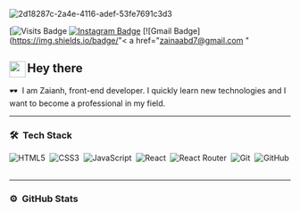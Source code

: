 ![2d18287c-2a4e-4116-adef-53fe7691c3d3](https://user-images.githubusercontent.com/88329634/230681442-c0b96f48-39af-43cf-bf7b-0ae756c20b7e.jpg)

[![Visits Badge](https://github.com/zainah7)
[![Instagram Badge](https://img.shields.io/badge/Instagram-Profile-da4763?style=flat&logo=instagram&logoColor=white)](https://www.instagram.com/_zozo7_/)
[![Gmail Badge](https://img.shields.io/badge/"< a href="zainaabd7@gmail.com </a>"

## <img src="https://media.giphy.com/media/hvRJCLFzcasrR4ia7z/giphy.gif" width="29px" align="left">Hey there

:dark_sunglasses: &nbsp;I am Zaianh, front-end developer.
I quickly learn new technologies and I want to become a professional in my field.

---


### :hammer_and_wrench: &nbsp;Tech Stack

![HTML5](https://img.shields.io/badge/HTML5-483D8B?style=flat-square&logo=html5)&nbsp;
![CSS3](https://img.shields.io/badge/CSS3-483D8B?style=flat-square&logo=css3)&nbsp;
![JavaScript](https://img.shields.io/badge/JavaScript-483D8B?style=flat-square&logo=javascript)&nbsp;
![React](https://img.shields.io/badge/React-483D8B?style=flat-square&logo=react)&nbsp;
![React Router](https://img.shields.io/badge/React%20Router-483D8B?style=flat-square&logo=react%20router)&nbsp;
![Git](https://img.shields.io/badge/Git-483D8B?style=flat-square&logo=git)&nbsp;
![GitHub](https://img.shields.io/badge/GitHub-483D8B?style=flat-square&logo=github)&nbsp;

---

### :gear: &nbsp;GitHub Stats

<p align="left">
  
  <a href="(https://github.com/zainah7)">
  </a>
</p>
